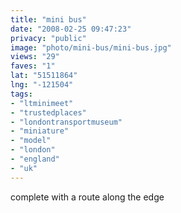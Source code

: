```yaml
---
title: "mini bus"
date: "2008-02-25 09:47:23"
privacy: "public"
image: "photo/mini-bus/mini-bus.jpg"
views: "29"
faves: "1"
lat: "51511864"
lng: "-121504"
tags:
- "ltminimeet"
- "trustedplaces"
- "londontransportmuseum"
- "miniature"
- "model"
- "london"
- "england"
- "uk"
---
```

complete with a route along the edge
